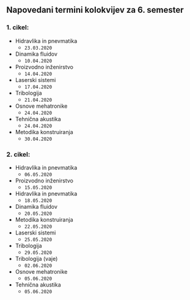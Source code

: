 ## Napovedani termini kolokvijev za 6. semester

### 1. cikel:

- Hidravlika in pnevmatika
	- `23.03.2020`
- Dinamika fluidov
	- `10.04.2020`
- Proizvodno inženirstvo
	- `14.04.2020`
- Laserski sistemi
	- `17.04.2020`
- Tribologija
	- `21.04.2020`
- Osnove mehatronike
	- `24.04.2020`
- Tehnična akustika
	- `24.04.2020`
- Metodika konstruiranja
	- `30.04.2020`

### 2. cikel:

- Hidravlika in pnevmatika
	- `06.05.2020`
- Proizvodno inženirstvo
	- `15.05.2020`
- Hidravlika in pnevmatika
	- `18.05.2020`
- Dinamika fluidov
	- `20.05.2020`
- Metodika konstruiranja
	- `22.05.2020`
- Laserski sistemi
	- `25.05.2020`
- Tribologija
	- `29.05.2020`
- Tribologija (vaje)
	- `02.06.2020`
- Osnove mehatronike
	- `05.06.2020`
- Tehnična akustika
	- `05.06.2020`


